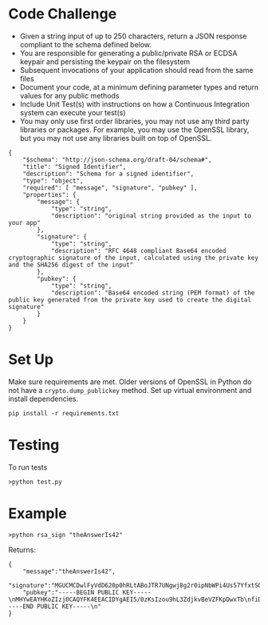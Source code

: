 # Code Challenge
* Given a string input of up to 250 characters, return a JSON response compliant to the schema defined below.
* You are responsible for generating a public/private RSA or ECDSA keypair and persisting the keypair on the filesystem
* Subsequent invocations of your application should read from the same files
* Document your code, at a minimum defining parameter types and return values for any public methods
* Include Unit Test(s) with instructions on how a Continuous Integration system can execute your test(s)
* You may only use first order libraries, you may not use any third party libraries or packages.  For example, you may use the OpenSSL library, but you may not use any libraries built on top of OpenSSL.

```
{
    "$schema": "http://json-schema.org/draft-04/schema#",
    "title": "Signed Identifier",
    "description": "Schema for a signed identifier",
    "type": "object",
    "required": [ "message", "signature", "pubkey" ],
    "properties": {
        "message": {
            "type": "string",
            "description": "original string provided as the input to your app"
        },
        "signature": {
            "type": "string",
            "description": "RFC 4648 compliant Base64 encoded cryptographic signature of the input, calculated using the private key and the SHA256 digest of the input"
        },
        "pubkey": {
            "type": "string",
            "description": "Base64 encoded string (PEM format) of the public key generated from the private key used to create the digital signature"
        }
    }
}
```

# Set Up
Make sure requirements are met. Older versions of OpenSSL in Python do not have a ```crypto.dump_publickey``` method. Set up virtual environment and install dependencies.

```
pip install -r requirements.txt
```

# Testing

To run tests
```
>python test.py
```

# Example

```
>python rsa_sign "theAnswerIs42"
```

Returns:
```
{ 
    "message":"theAnswerIs42",
    "signature":"MGUCMCDwlFyVdD620p0hRLtABoJTR7UNgwj8g2r0ipNbWPi4Us57YfxtSQJ3dAkHslyBbwIxAKorQmpWl9QdlBUtACcZm4kEXfL37lJ+gZ/hANcTyuiTgmwcEC0FvEXY35u2bKFwhA==",
    "pubkey":"-----BEGIN PUBLIC KEY-----\nMHYwEAYHKoZIzj0CAQYFK4EEACIDYgAEI5/0zKsIzou9hL3ZdjkvBeVZFKpDwxTb\nfiDVjHpJdu3+qOuaKYgsLLiO9TFfupMYHLa20IqgbJSIv/wjxANH68aewV1q2Wn6\nvLA3yg2mOTa/OHAZEiEf7bVEbnAov+6D\n-----END PUBLIC KEY-----\n"
}
```
